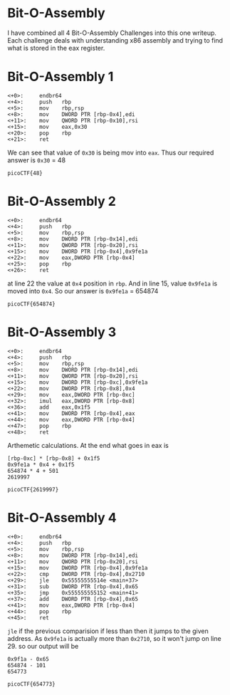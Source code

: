 # Bit-O-Assembly

I have combined all 4 Bit-O-Assembly Challenges into this one writeup. Each challenge deals with understanding x86 assembly and trying to find what is stored in the eax register.

# Bit-O-Assembly 1

```
<+0>:     endbr64
<+4>:     push   rbp
<+5>:     mov    rbp,rsp
<+8>:     mov    DWORD PTR [rbp-0x4],edi
<+11>:    mov    QWORD PTR [rbp-0x10],rsi
<+15>:    mov    eax,0x30
<+20>:    pop    rbp
<+21>:    ret
```

We can see that value of `0x30` is being mov into `eax`. Thus our required answer is `0x30` = 48

`picoCTF{48}`

# Bit-O-Assembly 2

```
<+0>:     endbr64
<+4>:     push   rbp
<+5>:     mov    rbp,rsp
<+8>:     mov    DWORD PTR [rbp-0x14],edi
<+11>:    mov    QWORD PTR [rbp-0x20],rsi
<+15>:    mov    DWORD PTR [rbp-0x4],0x9fe1a
<+22>:    mov    eax,DWORD PTR [rbp-0x4]
<+25>:    pop    rbp
<+26>:    ret
```

at line 22 the value at `0x4` position in `rbp`. And in line 15, value `0x9fe1a` is moved into `0x4`. So our answer is `0x9fe1a` = 654874

`picoCTF{654874}`

# Bit-O-Assembly 3

```
<+0>:     endbr64
<+4>:     push   rbp
<+5>:     mov    rbp,rsp
<+8>:     mov    DWORD PTR [rbp-0x14],edi
<+11>:    mov    QWORD PTR [rbp-0x20],rsi
<+15>:    mov    DWORD PTR [rbp-0xc],0x9fe1a
<+22>:    mov    DWORD PTR [rbp-0x8],0x4
<+29>:    mov    eax,DWORD PTR [rbp-0xc]
<+32>:    imul   eax,DWORD PTR [rbp-0x8]
<+36>:    add    eax,0x1f5
<+41>:    mov    DWORD PTR [rbp-0x4],eax
<+44>:    mov    eax,DWORD PTR [rbp-0x4]
<+47>:    pop    rbp
<+48>:    ret
```

Arthemetic calculations. At the end what goes in eax is 

```
[rbp-0xc] * [rbp-0x8] + 0x1f5
0x9fe1a * 0x4 + 0x1f5
654874 * 4 + 501
2619997
``` 

`picoCTF{2619997}`

# Bit-O-Assembly 4

```
<+0>:     endbr64
<+4>:     push   rbp
<+5>:     mov    rbp,rsp
<+8>:     mov    DWORD PTR [rbp-0x14],edi
<+11>:    mov    QWORD PTR [rbp-0x20],rsi
<+15>:    mov    DWORD PTR [rbp-0x4],0x9fe1a
<+22>:    cmp    DWORD PTR [rbp-0x4],0x2710
<+29>:    jle    0x55555555514e <main+37>
<+31>:    sub    DWORD PTR [rbp-0x4],0x65
<+35>:    jmp    0x555555555152 <main+41>
<+37>:    add    DWORD PTR [rbp-0x4],0x65
<+41>:    mov    eax,DWORD PTR [rbp-0x4]
<+44>:    pop    rbp
<+45>:    ret
```

`jle` if the previous comparision if less than then it jumps to the given address. As `0x9fe1a` is actually more than `0x2710`, so it won't jump on line 29. so our output will be 

```
0x9f1a - 0x65 
654874 - 101
654773
```
`picoCTF{654773}`